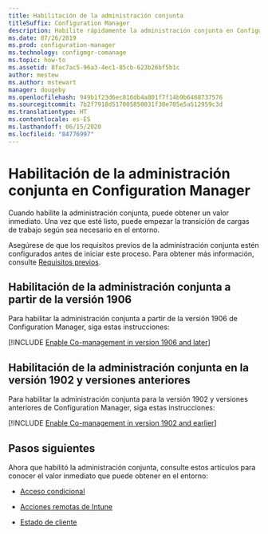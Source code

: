 ```yaml
---
title: Habilitación de la administración conjunta
titleSuffix: Configuration Manager
description: Habilite rápidamente la administración conjunta en Configuration Manager para obtener un valor inmediato.
ms.date: 07/26/2019
ms.prod: configuration-manager
ms.technology: configmgr-comanage
ms.topic: how-to
ms.assetid: 8fac7ac5-96a3-4ec1-85cb-623b26bf5b1c
author: mestew
ms.author: mstewart
manager: dougeby
ms.openlocfilehash: 949b1f23d6ec816db4a801f7f14b9b6468737576
ms.sourcegitcommit: 7b2f7918d517005850031f30e705e5a512959c3d
ms.translationtype: HT
ms.contentlocale: es-ES
ms.lasthandoff: 06/15/2020
ms.locfileid: "84776997"
---
```

# <a name="how-to-enable-co-management-in-configuration-manager"></a>Habilitación de la administración conjunta en Configuration Manager

Cuando habilite la administración conjunta, puede obtener un valor inmediato. Una vez que esté listo, puede empezar la transición de cargas de trabajo según sea necesario en el entorno.

Asegúrese de que los requisitos previos de la administración conjunta estén configurados antes de iniciar este proceso. Para obtener más información, consulte [Requisitos previos](overview.md#prerequisites).

## <a name="enable-co-management-starting-in-version-1906"></a>Habilitación de la administración conjunta a partir de la versión 1906

Para habilitar la administración conjunta a partir de la versión 1906 de Configuration Manager, siga estas instrucciones:

[!INCLUDE [Enable Co-management in version 1906 and later](includes/enable-co-management-1906-and-higher.md)]

## <a name="enable-co-management-in-version-1902-and-earlier"></a>Habilitación de la administración conjunta en la versión 1902 y versiones anteriores

Para habilitar la administración conjunta para la versión 1902 y versiones anteriores de Configuration Manager, siga estas instrucciones:

[!INCLUDE [Enable Co-management in version 1902 and earlier](includes/enable-co-management-1902-and-earlier.md)]

## <a name="next-steps"></a>Pasos siguientes

Ahora que habilitó la administración conjunta, consulte estos artículos para conocer el valor inmediato que puede obtener en el entorno:

- [Acceso condicional](quickstart-conditional-access.md)  

- [Acciones remotas de Intune](quickstart-remote-actions.md)  

- [Estado de cliente](quickstart-client-health.md)  
